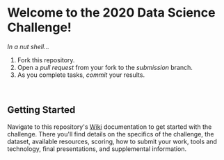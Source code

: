 Welcome to the 2020 Data Science Challenge!
===========================================

_In a nut shell..._

1. Fork this repository.
2. Open a _pull request_ from your fork to the _submission_ branch.
3. As you complete tasks, _commit_ your results.


<br>

Getting Started
---------------

Navigate to this repository's
[Wiki](https://github.com/glentner/AITP2020-DS-Challenge/wiki)
documentation to get started with the challenge. There you'll find details on
the specifics of the challenge, the dataset, available resources, scoring, how
to submit your work, tools and technology, final presentations, and supplemental
information.
